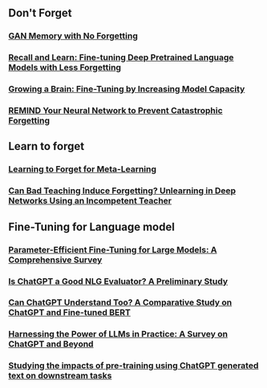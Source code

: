 ## Don't Forget

### [GAN Memory with No Forgetting](https://proceedings.neurips.cc/paper/2020/file/bf201d5407a6509fa536afc4b380577e-Paper.pdf)

### [Recall and Learn: Fine-tuning Deep Pretrained Language Models with Less Forgetting](https://arxiv.org/pdf/2004.12651)

### [Growing a Brain: Fine-Tuning by Increasing Model Capacity](https://openaccess.thecvf.com/content_cvpr_2017/papers/Wang_Growing_a_Brain_CVPR_2017_paper.pdf)

### [REMIND Your Neural Network to Prevent Catastrophic Forgetting](https://arxiv.org/pdf/1910.02509)

## Learn to forget
### [Learning to Forget for Meta-Learning](https://openaccess.thecvf.com/content_CVPR_2020/papers/Baik_Learning_to_Forget_for_Meta-Learning_CVPR_2020_paper.pdf)

### [Can Bad Teaching Induce Forgetting? Unlearning in Deep Networks Using an Incompetent Teacher]()



## Fine-Tuning for Language model

### [Parameter-Efficient Fine-Tuning for Large Models: A Comprehensive Survey](https://arxiv.org/pdf/2403.14608)

### [Is ChatGPT a Good NLG Evaluator? A Preliminary Study](https://arxiv.org/pdf/2303.04048)

### [Can ChatGPT Understand Too? A Comparative Study on ChatGPT and Fine-tuned BERT](https://arxiv.org/pdf/2302.10198)

### [Harnessing the Power of LLMs in Practice: A Survey on ChatGPT and Beyond](https://dl.acm.org/doi/pdf/10.1145/3649506)

### [Studying the impacts of pre-training using ChatGPT generated text on downstream tasks](https://arxiv.org/pdf/2309.05668)

